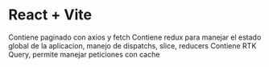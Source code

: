 # React + Vite
Contiene paginado con axios y fetch
Contiene redux para manejar el estado global de la aplicacion, manejo de dispatchs, slice, reducers
Contiene RTK Query, permite manejar peticiones con cache

